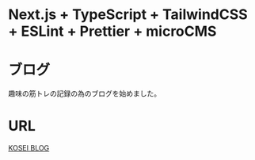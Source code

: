 # Next.js + TypeScript + TailwindCSS + ESLint + Prettier + microCMS


# ブログ

趣味の筋トレの記録の為のブログを始めました。

# URL

[KOSEI BLOG](https://kosei-blog2.vercel.app/)
